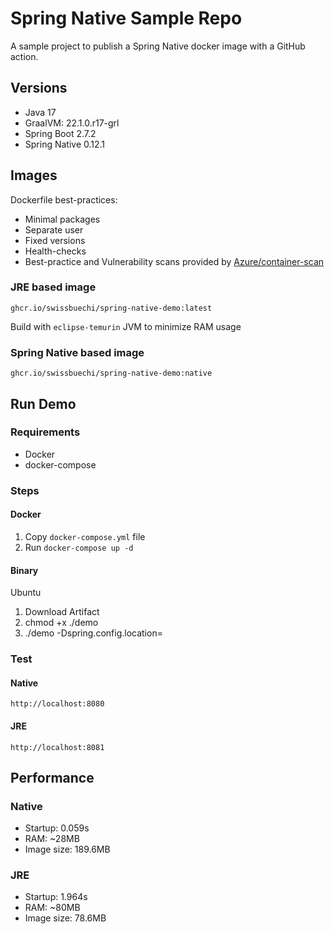 # Spring Native Sample Repo

A sample project to publish a Spring Native docker image with a GitHub action.

## Versions

- Java 17
- GraalVM: 22.1.0.r17-grl
- Spring Boot 2.7.2
- Spring Native 0.12.1


## Images

Dockerfile best-practices:

- Minimal packages
- Separate user
- Fixed versions
- Health-checks
- Best-practice and Vulnerability scans provided by [Azure/container-scan](https://github.com/azure/container-scan/)

### JRE based image

`ghcr.io/swissbuechi/spring-native-demo:latest`

Build with `eclipse-temurin` JVM to minimize RAM usage

### Spring Native based image

`ghcr.io/swissbuechi/spring-native-demo:native`

## Run Demo

### Requirements

- Docker
- docker-compose

### Steps

#### Docker

1. Copy `docker-compose.yml` file
2. Run `docker-compose up -d`

#### Binary

Ubuntu

1. Download Artifact
2. chmod +x ./demo
3. ./demo -Dspring.config.location=<path to application.properties>

### Test

#### Native

`http://localhost:8080`

#### JRE

`http://localhost:8081`

## Performance

### Native
- Startup: 0.059s
- RAM: ~28MB
- Image size: 189.6MB

### JRE
- Startup: 1.964s
- RAM: ~80MB
- Image size: 78.6MB